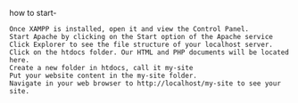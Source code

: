 how to start-


    Once XAMPP is installed, open it and view the Control Panel.
    Start Apache by clicking on the Start option of the Apache service
    Click Explorer to see the file structure of your localhost server.
    Click on the htdocs folder. Our HTML and PHP documents will be located here.
    Create a new folder in htdocs, call it my-site
    Put your website content in the my-site folder.
    Navigate in your web browser to http://localhost/my-site to see your site.
